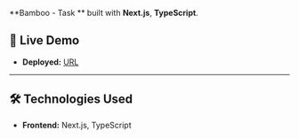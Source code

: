 **Bamboo - Task ** built with **Next.js**, **TypeScript**.



## 🚀 Live Demo

- **Deployed:** [URL](https://bamboo-task.vercel.app)

---

## 🛠️ Technologies Used

- **Frontend:** Next.js, TypeScript 